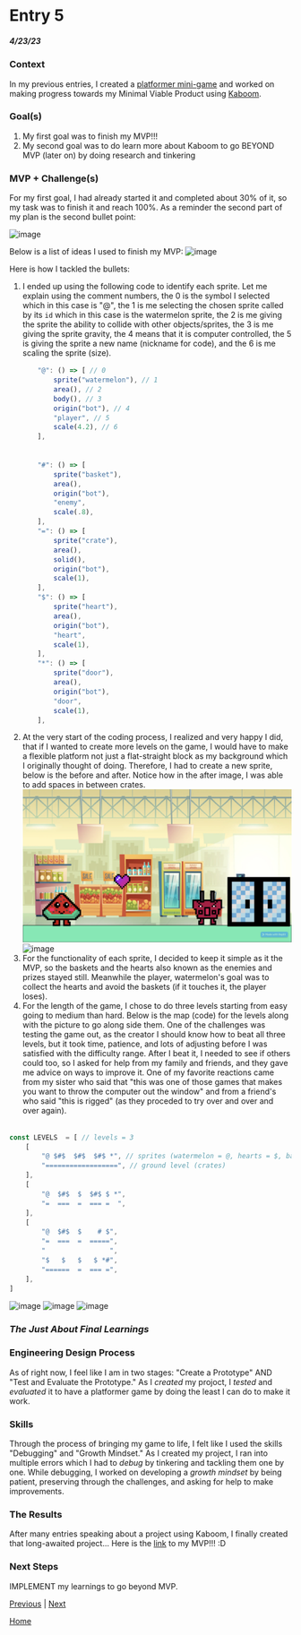 # Entry 5
##### 4/23/23

### Context
In my previous entries, I created a [platformer mini-game](https://replit.com/@wendyb8188/Game-Scene-mini-game?v=1) and worked on making progress towards my Minimal Viable Product using [Kaboom](https://kaboomjs.com/). 

### Goal(s)
1) My first goal was to finish my MVP!!!
2) My second goal was to do learn more about Kaboom to go BEYOND MVP (later on) by doing research and tinkering 

### MVP + Challenge(s)
For my first goal, I had already started it and completed about 30% of it, so my task was to finish it and reach 100%. As a reminder the second part of my plan is the second bullet point:

![image](https://user-images.githubusercontent.com/91750546/235041139-758d5d35-78fa-46cd-ab14-d5a301cc3602.png)

Below is a list of ideas I used to finish my MVP:
![image](https://user-images.githubusercontent.com/91750546/235042090-6ae38eca-cd5b-4857-b1aa-1b21c939c4cc.png)

Here is how I tackled the bullets:
1) I ended up using the following code to identify each sprite. Let me explain using the comment numbers, the 0 is the symbol I selected which in this case is "@", the 1 is me selecting the chosen sprite called by its `id` which in this case is the watermelon sprite, the 2 is me giving the sprite the ability to collide with other objects/sprites, the 3 is me giving the sprite gravity, the 4 means that it is computer controlled, the 5 is giving the sprite a new name (nickname for code), and the 6 is me scaling the sprite (size). 
 ```js
        "@": () => [ // 0
            sprite("watermelon"), // 1
            area(), // 2
            body(), // 3
            origin("bot"), // 4
            "player", // 5
            scale(4.2), // 6
        ],

    
        "#": () => [
            sprite("basket"),
            area(),
            origin("bot"),
            "enemy",
            scale(.8),
        ],
        "=": () => [
            sprite("crate"),
            area(),
            solid(),
            origin("bot"),
            scale(1),
        ],
        "$": () => [
            sprite("heart"),
            area(),
            origin("bot"),
            "heart",
            scale(1),
        ],
        "*": () => [
            sprite("door"),
            area(),
            origin("bot"),
            "door",
            scale(1),
        ],
```
2) At the very start of the coding process, I realized and very happy I did, that if I wanted to create more levels on the game, I would have to make a flexible platform not just a flat-straight block as my background which I originally thought of doing. Therefore, I had to create a new sprite, below is the before and after. Notice how in the after image, I was able to add spaces in between crates. 
![load platformgame1](/images/platformgame1.png)
![image](https://user-images.githubusercontent.com/91750546/235047706-5125bd30-09ad-4583-a862-c202184bd0bc.png)
3) For the functionality of each sprite, I decided to keep it simple as it the MVP, so the baskets and the hearts also known as the enemies and prizes stayed still. Meanwhile the player, watermelon's goal was to collect the hearts and avoid the baskets (if it touches it, the player loses). 
4) For the length of the game, I chose to do three levels starting from easy going to medium than hard. Below is the map (code) for the levels along with the picture to go along side them. One of the challenges was testing the game out, as the creator I should know how to beat all three levels, but it took time, patience, and lots of adjusting before I was satisfied with the difficulty range. After I beat it, I needed to see if others could too, so I asked for help from my family and friends, and they gave me advice on ways to improve it. One of my favorite reactions came from my sister who said that "this was one of those games that makes you want to throw the computer out the window" and from a friend's who said "this is rigged" (as they proceded to try over and over and over again). 
```js

const LEVELS  = [ // levels = 3 
    [
        "@ $#$  $#$  $#$ *", // sprites (watermelon = @, hearts = $, baskets = #)
        "==================", // ground level (crates)
    ],
    [
        "@  $#$  $  $#$ $ *",
        "=  ===  =  === =  ", 
    ],
    [
        "@  $#$  $    # $",
        "=  ===  =  =====",
        "                ",
        "$   $   $   $ *#",
        "======  =  === =",
    ],
]
```
![image](https://user-images.githubusercontent.com/91750546/235047639-e45fe508-0dce-4b99-acf8-a7de81da8826.png)
![image](https://user-images.githubusercontent.com/91750546/235047706-5125bd30-09ad-4583-a862-c202184bd0bc.png)
![image](https://user-images.githubusercontent.com/91750546/235047811-8f058ea9-74b6-4938-964b-ae7ea54e4d2b.png)

### *The Just About Final Learnings*


### Engineering Design Process
As of right now, I feel like I am in two stages: "Create a Prototype" AND "Test and Evaluate the Prototype." As I *created* my projoct, I *tested* and *evaluated* it to have a platformer game by doing the least I can do to make it work.

### Skills
Through the process of bringing my game to life, I felt like I used the skills "Debugging" and "Growth Mindset." As I created my project, I ran into multiple errors which I had to *debug* by tinkering and tackling them one by one. While debugging, I worked on developing a *growth mindset* by being patient, preserving through the challenges, and asking for help to make improvements. 

### The Results
After many entries speaking about a project using Kaboom, I finally created that long-awaited project... Here is the [link](https://replit.com/@wendyb8188/FreedomProject?v=1) to my MVP!!! :D 

### Next Steps
IMPLEMENT my learnings to go beyond MVP.

[Previous](entry04.md) | [Next](entry06.md)

[Home](../README.md)
